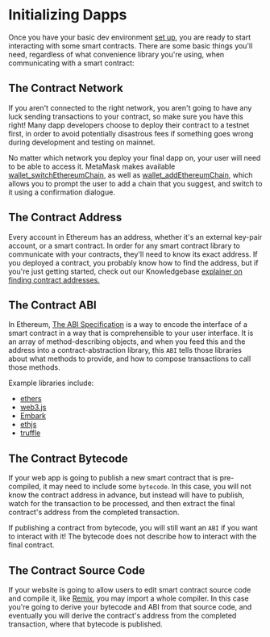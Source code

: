 # Initializing Dapps

Once you have your basic dev environment [set up](./Getting-Started), you are ready to start interacting with some smart contracts. There are some basic things you'll need, regardless of what convenience library you're using, when communicating with a smart contract:

## The Contract Network

If you aren't connected to the right network, you aren't going to have any luck sending transactions to your contract, so make sure you have this right! Many dapp developers choose to deploy their contract to a testnet first, in order to avoid potentially disastrous fees if something goes wrong during development and testing on mainnet.

No matter which network you deploy your final dapp on, your user will need to be able to access it. MetaMask makes available [wallet_switchEthereumChain](https://docs.metamask.io/guide/rpc-api.html#other-rpc-methods), as well as [wallet_addEthereumChain](https://docs.metamask.io/guide/rpc-api.html#wallet-addethereumchain), which allows you to prompt the user to add a chain that you suggest, and switch to it using a confirmation dialogue.

## The Contract Address

Every account in Ethereum has an address, whether it's an external key-pair account, or a smart contract. In order for any smart contract library to communicate with your contracts, they'll need to know its exact address. If you deployed a contract, you probably know how to find the address, but if you're just getting started, check out our Knowledgebase [explainer on finding contract addresses.](https://metamask.zendesk.com/hc/en-us/articles/360059683451-How-to-view-or-add-custom-token-contract-address)

## The Contract ABI

In Ethereum, [The ABI Specification](https://solidity.readthedocs.io/en/develop/abi-spec.html) is a way to encode the interface of a smart contract in a way that is comprehensible to your user interface.
It is an array of method-describing objects, and when you feed this and the address into a contract-abstraction library, this `ABI` tells those libraries about what methods to provide, and how to compose transactions to call those methods.

Example libraries include:

- [ethers](https://www.npmjs.com/package/ethers)
- [web3.js](https://www.npmjs.com/package/web3)
- [Embark](https://framework.embarklabs.io/)
- [ethjs](https://www.npmjs.com/package/ethjs)
- [truffle](https://www.trufflesuite.com/)

## The Contract Bytecode

If your web app is going to publish a new smart contract that is pre-compiled, it may need to include some `bytecode`. In this case, you will not know the contract address in advance, but instead will have to publish, watch for the transaction to be processed, and then extract the final contract's address from the completed transaction.

If publishing a contract from bytecode, you will still want an `ABI` if you want to interact with it! The bytecode does not describe how to interact with the final contract.

## The Contract Source Code

If your website is going to allow users to edit smart contract source code and compile it, like [Remix](http://remix.ethereum.org/), you may import a whole compiler. In this case you're going to derive your bytecode and ABI from that source code, and eventually you will derive the contract's address from the completed transaction, where that bytecode is published.
